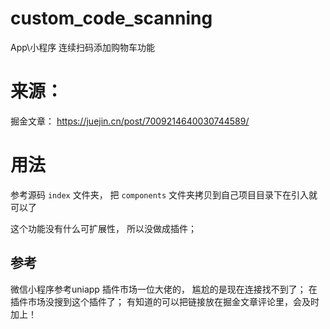 # custom_code_scanning
App\小程序 连续扫码添加购物车功能

# 来源：
掘金文章： https://juejin.cn/post/7009214640030744589/

# 用法

参考源码 `index` 文件夹， 把 `components` 文件夹拷贝到自己项目目录下在引入就可以了

这个功能没有什么可扩展性， 所以没做成插件；

## 参考

微信小程序参考uniapp 插件市场一位大佬的， 尴尬的是现在连接找不到了； 在插件市场没搜到这个插件了；
有知道的可以把链接放在掘金文章评论里，会及时加上！